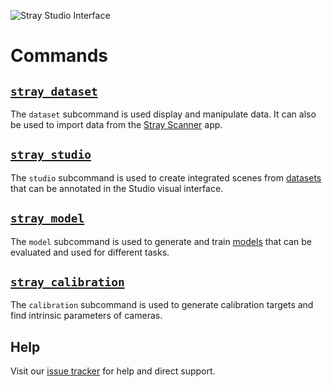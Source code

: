 ![Stray Studio Interface](/images/stray-logo.png)
# Commands

## [`stray dataset`](/commands/dataset.md)
The `dataset` subcommand is used display and manipulate data. It can also be used to import data from the [Stray Scanner](https://www.strayrobots.io/products/scanner) app.

## [`stray studio`](/commands/studio.md)

The `studio` subcommand is used to create integrated scenes from [datasets](/formats/data.md) that can be annotated in the Studio visual interface.
## [`stray model`](/commands/model.md)
The `model` subcommand is used to generate and train [models](/formats/model.md) that can be evaluated and used for different tasks.

## [`stray calibration`](/commands/calibration.md)
The `calibration` subcommand is used to generate calibration targets and find intrinsic parameters of cameras.


## Help

Visit our [issue tracker](https://github.com/StrayRobots/issues) for help and direct support.